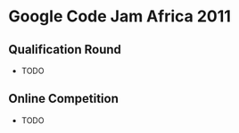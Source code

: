 Google Code Jam Africa 2011
===========================

## Qualification Round
* TODO

## Online Competition
* TODO
